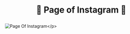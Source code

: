 # <p align="center">:iphone: Page of Instagram :iphone:
![Page Of Instagram]("https://github.com/vhbitencourtc/PageOfInstagram/blob/main/img/iconprojectfinished.PNG?raw=true")</p>





